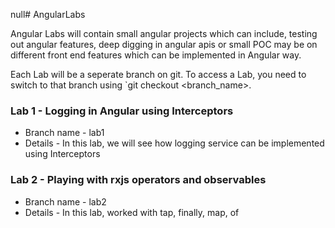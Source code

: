 null# AngularLabs

Angular Labs will contain small angular projects which can include, testing out angular features, deep digging in angular apis or small POC may be on different front end features which can be implemented in Angular way.

Each Lab will be a seperate branch on git. To access a Lab, you need to switch to that branch using `git checkout <branch_name>.

### Lab 1 - Logging in Angular using Interceptors
* Branch name - lab1
* Details - In this lab, we will see how logging service can be implemented using Interceptors


### Lab 2 - Playing with rxjs operators and observables
* Branch name - lab2
* Details - In this lab, worked with tap, finally, map, of
